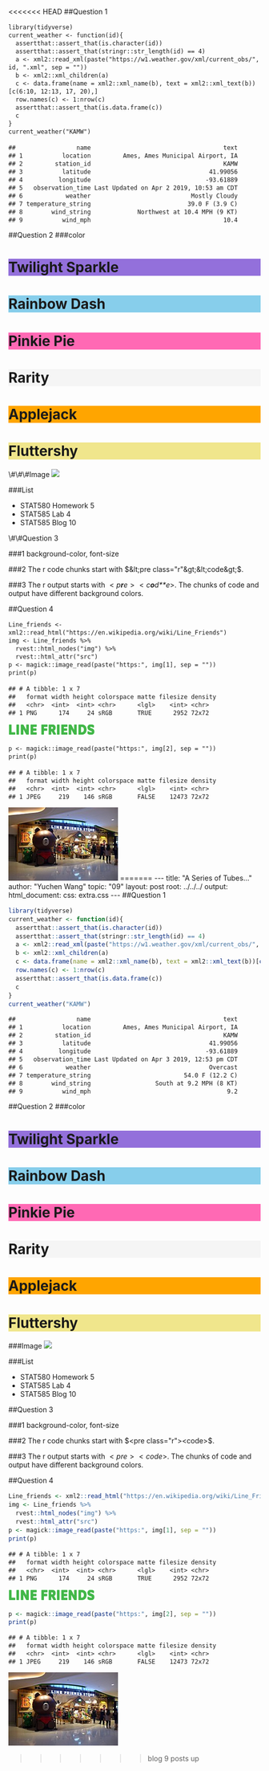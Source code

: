 <<<<<<< HEAD
\#\#Question 1

    library(tidyverse)
    current_weather <- function(id){
      assertthat::assert_that(is.character(id))
      assertthat::assert_that(stringr::str_length(id) == 4)
      a <- xml2::read_xml(paste("https://w1.weather.gov/xml/current_obs/", id, ".xml", sep = ""))
      b <- xml2::xml_children(a)
      c <- data.frame(name = xml2::xml_name(b), text = xml2::xml_text(b))[c(6:10, 12:13, 17, 20),]
      row.names(c) <- 1:nrow(c)
      assertthat::assert_that(is.data.frame(c))
      c
    }
    current_weather("KAMW")

    ##                 name                                     text
    ## 1           location         Ames, Ames Municipal Airport, IA
    ## 2         station_id                                     KAMW
    ## 3           latitude                                 41.99056
    ## 4          longitude                                -93.61889
    ## 5   observation_time Last Updated on Apr 2 2019, 10:53 am CDT
    ## 6            weather                            Mostly Cloudy
    ## 7 temperature_string                           39.0 F (3.9 C)
    ## 8        wind_string             Northwest at 10.4 MPH (9 KT)
    ## 9           wind_mph                                     10.4

\#\#Question 2 \#\#\#color

<h1 style="background-color:MediumPurple;">
Twilight Sparkle
</h1>
<h1 style="background-color:SkyBlue ;">
Rainbow Dash
</h1>
<h1 style="background-color:Hotpink;">
Pinkie Pie
</h1>
<h1 style="background-color:WhiteSmoke;">
Rarity
</h1>
<h1 style="background-color:Orange;">
Applejack
</h1>
<h1 style="background-color:Khaki;">
Fluttershy
</h1>
\#\#\#Image
<img src="https://upload.wikimedia.org/wikipedia/en/thumb/0/0d/My_Little_Pony_Friendship_Is_Magic_logo_-_2017.svg/500px-My_Little_Pony_Friendship_Is_Magic_logo_-_2017.svg.png">

\#\#\#List
<ul style="list-style-type:disc;">
<li>
STAT580 Homework 5
</li>
<li>
STAT585 Lab 4
</li>
<li>
STAT585 Blog 10
</li>
</ul>
\#\#Question 3

\#\#\#1 background-color, font-size

\#\#\#2 The r code chunks start with
$&lt;pre class="r"&gt;&lt;code&gt;$.

\#\#\#3 The r output starts with
 &lt; *p**r**e* &gt;  &lt; *c**o**d**e*&gt;. The chunks of code and
output have different background colors.

\#\#Question 4

    Line_friends <- xml2::read_html("https://en.wikipedia.org/wiki/Line_Friends")
    img <- Line_friends %>% 
      rvest::html_nodes("img") %>%
      rvest::html_attr("src")
    p <- magick::image_read(paste("https:", img[1], sep = ""))
    print(p)  

    ## # A tibble: 1 x 7
    ##   format width height colorspace matte filesize density
    ##   <chr>  <int>  <int> <chr>      <lgl>    <int> <chr>  
    ## 1 PNG      174     24 sRGB       TRUE      2952 72x72

<img src="../figure/09/WangYuchen/unnamed-chunk-2-1.png" width="174" />

    p <- magick::image_read(paste("https:", img[2], sep = ""))
    print(p)

    ## # A tibble: 1 x 7
    ##   format width height colorspace matte filesize density
    ##   <chr>  <int>  <int> <chr>      <lgl>    <int> <chr>  
    ## 1 JPEG     219    146 sRGB       FALSE    12473 72x72

<img src="../figure/09/WangYuchen/unnamed-chunk-2-2.png" width="219" />
=======
---
title: "A Series of Tubes..."
author: "Yuchen Wang"
topic: "09"
layout: post
root: ../../../
output: 
  html_document: 
    css: extra.css
---
##Question 1

```r
library(tidyverse)
current_weather <- function(id){
  assertthat::assert_that(is.character(id))
  assertthat::assert_that(stringr::str_length(id) == 4)
  a <- xml2::read_xml(paste("https://w1.weather.gov/xml/current_obs/", id, ".xml", sep = ""))
  b <- xml2::xml_children(a)
  c <- data.frame(name = xml2::xml_name(b), text = xml2::xml_text(b))[c(6:10, 12:13, 17, 20),]
  row.names(c) <- 1:nrow(c)
  assertthat::assert_that(is.data.frame(c))
  c
}
current_weather("KAMW")
```

```
##                 name                                     text
## 1           location         Ames, Ames Municipal Airport, IA
## 2         station_id                                     KAMW
## 3           latitude                                 41.99056
## 4          longitude                                -93.61889
## 5   observation_time Last Updated on Apr 3 2019, 12:53 pm CDT
## 6            weather                                 Overcast
## 7 temperature_string                          54.0 F (12.2 C)
## 8        wind_string                  South at 9.2 MPH (8 KT)
## 9           wind_mph                                      9.2
```

##Question 2
###color

<h1 style="background-color:MediumPurple;">Twilight Sparkle</h1>
<h1 style="background-color:SkyBlue ;">Rainbow Dash</h1>
<h1 style="background-color:Hotpink;">Pinkie Pie</h1>
<h1 style="background-color:WhiteSmoke;">Rarity</h1>
<h1 style="background-color:Orange;">Applejack</h1>
<h1 style="background-color:Khaki;">Fluttershy</h1>
###Image
<img src="https://upload.wikimedia.org/wikipedia/en/thumb/0/0d/My_Little_Pony_Friendship_Is_Magic_logo_-_2017.svg/500px-My_Little_Pony_Friendship_Is_Magic_logo_-_2017.svg.png">

###List
<ul style="list-style-type:disc;">
  <li>STAT580 Homework 5</li>
  <li>STAT585 Lab 4</li>
  <li>STAT585 Blog 10</li>
</ul>

##Question 3

###1
background-color, font-size

###2
The r code chunks start with $<pre class="r"><code>$.

###3
The r output starts with $<pre><code>$. The chunks of code and output have different background colors.

##Question 4

```r
Line_friends <- xml2::read_html("https://en.wikipedia.org/wiki/Line_Friends")
img <- Line_friends %>% 
  rvest::html_nodes("img") %>%
  rvest::html_attr("src")
p <- magick::image_read(paste("https:", img[1], sep = ""))
print(p)  
```

```
## # A tibble: 1 x 7
##   format width height colorspace matte filesize density
##   <chr>  <int>  <int> <chr>      <lgl>    <int> <chr>  
## 1 PNG      174     24 sRGB       TRUE      2952 72x72
```

![center](./../figure/09/WangYuchen/unnamed-chunk-2-1.png)

```r
p <- magick::image_read(paste("https:", img[2], sep = ""))
print(p)
```

```
## # A tibble: 1 x 7
##   format width height colorspace matte filesize density
##   <chr>  <int>  <int> <chr>      <lgl>    <int> <chr>  
## 1 JPEG     219    146 sRGB       FALSE    12473 72x72
```

![center](./../figure/09/WangYuchen/unnamed-chunk-2-2.png)





>>>>>>> blog 9 posts up
